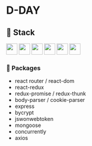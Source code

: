 # D-DAY

## 🔧 Stack

<img height="30" src="https://img.shields.io/badge/React-black?style=for-the-badge&logo=React&logoColor=#61DAFB"/>

<img height="30" src="https://img.shields.io/badge/Node-black?style=for-the-badge&logo=Node.js&logoColor=#61DAFB"/>

<img height="30" src="https://img.shields.io/badge/Express js-black?style=for-the-badge&logo=Express&logoColor=#61DAFB"/>

<img height="30" src="https://img.shields.io/badge/Mongo DB-black?style=for-the-badge&logo=MongoDB&logoColor=#61DAFB"/>

<img height="30" src="https://img.shields.io/badge/Post Man-black?style=for-the-badge&logo=PostMan&logoColor=#61DAFB"/>

<img height="30" src="https://img.shields.io/badge/Github-181717?style=for-the-badge&logo=Github&logoColor=white" />

### 📁 Packages

- react router / react-dom
- react-redux
- redux-promise / redux-thunk
- body-parser / cookie-parser
- express
- bycrypt
- jswonwebtoken
- mongoose
- concurrently
- axios
